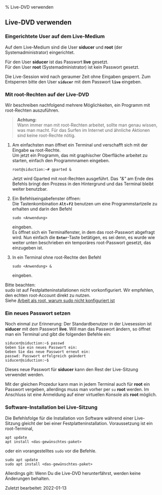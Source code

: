 % Live-DVD verwenden

## Live-DVD verwenden

### Eingerichtete User auf dem Live-Medium

Auf dem Live-Medium sind die User **siducer** und **root** (der Systemadministrator) eingerichtet.

Für den User **siducer** ist das Passwort **live** gesetzt.  
Für den User **root** (Systemadministrator) ist kein Passwort gesetzt.

Die Live-Session wird nach geraumer Zeit ohne Eingaben gesperrt. Zum Entsperren bitte den User **`siducer`** mit dem Passwort **`live`** eingeben.

### Mit root-Rechten auf der Live-DVD

Wir beschreiben nachfolgend mehrere Möglichkeiten, ein Programm mit root-Rechten auszuführen.

> **Achtung:**  
> Wann immer man mit root-Rechten arbeitet, sollte man genau wissen, was man macht. Für das Surfen im Internet und ähnliche Aktionen sind keine root-Rechte nötig.

1. Am einfachsten man öffnet ein Terminal und verschafft sich mit der Eingabe **`su`** root-Rechte.  
   Um jetzt ein Programm, das mit graphischer Oberfläche arbeitet zu starten, einfach den Programmnamen eingeben. 

   ~~~
   root@siduction:~# gparted &
   ~~~

   Jetzt wird Gparted mit root-Rechten ausgeführt. Das *"&"* am Ende des Befehls bringt den Prozess in den Hintergrund und das Terminal bleibt weiter benutzbar.

2. Ein Befehlseingabefenster öffnen:  
   Die Tastenkombination **`Alt`**+**`F2`** benutzen um eine Programmstartzeile zu erhalten und darin den Befehl

   ~~~
   sudo <Anwendung>  
   ~~~

   eingeben.  
   Es öffnet sich ein Terminalfenster, in dem das root-Passwort abgefragt wird. Nun einfach die **`Enter`**-Taste betätigen, es sei denn, es wurde wie weiter unten beschrieben ein temporäres root-Passwort gesetzt, das einzugeben ist.

3. In ein Terminal ohne root-Rechte den Befehl

   ~~~
   sudo <Anwendung> &
   ~~~

   eingeben.  

Bitte beachten:  
sudo ist auf Festplatteninstallationen nicht vorkonfiguriert. Wir empfehlen, den echten root-Account direkt zu nutzen.  
Siehe [Arbeit als root, warum sudo nicht konfiguriert ist](0701-term-konsole_de.md#arbeit-als-root)

### Ein neues Passwort setzen

Noch einmal zur Erinnerung: Der Standardbenutzer in der Livesession ist **siducer** mit dem Passwort **live**. Will man das Passwort ändern, so öffnet man ein Terminal und gibt die folgenden Befehle ein:

~~~
siducer@siduction:~$ passwd
Geben Sie ein neues Passwort ein:
Geben Sie das neue Passwort erneut ein:
passwd: Passwort erfolgreich geändert
siducer@siduction:~$
~~~

Dieses neue Passwort für **siducer** kann den Rest der Live-Sitzung verwendet werden.  

Mit der gleichen Prozedur kann man in jedem Terminal auch für **root** ein Passwort vergeben, allerdings muss man vorher per `su` **root** werden. 
Im Anschluss ist eine Anmeldung auf einer virtuellen Konsole als **root** möglich.

### Software-Installation bei Live-Sitzung

Die Befehlsfolge für die Installation von Software während einer Live-Sitzung gleicht der bei einer Festplatteninstallation.
Voraussetzung ist ein root-Terminal, 

~~~
apt update
apt install <das-gewünschtes-paket>
~~~

oder ein vorangestelltes `sudo` vor die Befehle.

~~~
sudo apt update
sudo apt install <das-gewünschtes-paket>
~~~

Allerdings gilt: Wenn Du die Live-DVD herunterfährst, werden keine Änderungen behalten.

<div id="rev">Zuletzt bearbeitet: 2022-01-13</div>
